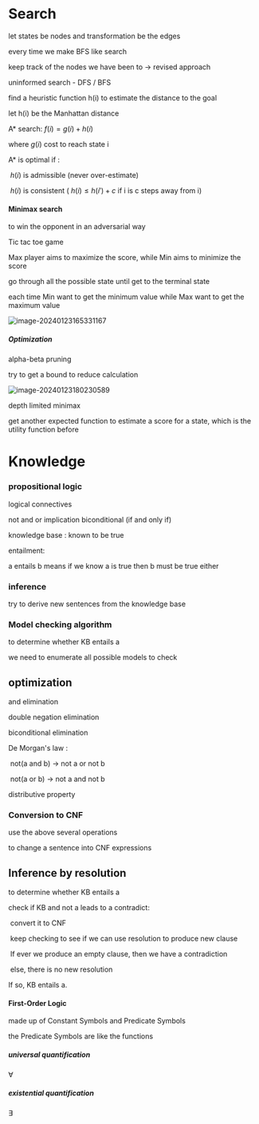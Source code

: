 # Search

let states be nodes and transformation be the edges

every time we make BFS like search

keep track of the nodes we have been to  -> revised approach

uninformed search - DFS / BFS

find a heuristic function h(i) to estimate the distance to the goal 

let h(i) be the Manhattan distance

A* search: $f(i) = g(i)+h(i)$ 

where $g(i)$ cost to reach state i

 

A* is optimal if :

​	$h(i)$ is admissible (never over-estimate)

​	$h(i)$ is consistent ( $h(i) \le h(i')+c$  if i is c steps away from i)



#### Minimax search

to win the opponent in an adversarial way



Tic tac toe  game

Max player aims to maximize the score, while Min aims to minimize the score

go through all the possible state until get to the terminal state 

each time Min want to get the minimum value while Max want to get the maximum value

![image-20240123165331167](C:\Users\13123\AppData\Roaming\Typora\typora-user-images\image-20240123165331167.png)





##### Optimization

 

alpha-beta pruning

try to get a bound to reduce calculation

![image-20240123180230589](C:\Users\13123\AppData\Roaming\Typora\typora-user-images\image-20240123180230589.png)



depth limited minimax

get another expected function to estimate a score for a state, which is the utility function before





# Knowledge



### propositional logic

logical connectives

not and or implication biconditional (if and only if)



knowledge base : known to be true

entailment:

a entails b means if we know a is true then b must be true either



### inference

try to derive new sentences from the knowledge base



### Model checking algorithm

to determine whether KB entails a

we need to enumerate all possible models to check 



## optimization

and elimination

double negation elimination 

biconditional elimination

De Morgan's law :

​	 not(a and b) -> not a or not b

​	 not(a or b) -> not a and not b

distributive property





### Conversion to CNF

use the above several operations

to change a sentence into CNF expressions



## Inference by resolution

to determine whether KB entails a

check if KB and not a leads to a contradict:

​	convert it to CNF

​	keep checking to see if we can use resolution to produce new clause

​		If ever we produce an empty clause, then we have a contradiction

​		else, there is no new resolution

If so, KB entails a.





#### First-Order Logic



made up of Constant Symbols and Predicate Symbols

the Predicate Symbols are like the functions



##### universal quantification

$\forall$ 

##### existential quantification

$\exists$





